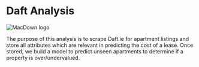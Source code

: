 # Daft Analysis

![MacDown logo](http://macdown.uranusjr.com/static/base/img/logo-160.png)


The purpose of this analysis is to scrape Daft.ie for apartment listings and store all attributes which are relevant in predicting the cost of a lease. Once stored, we build a model to predict unseen apartments to determine if a property is over/undervalued. 

